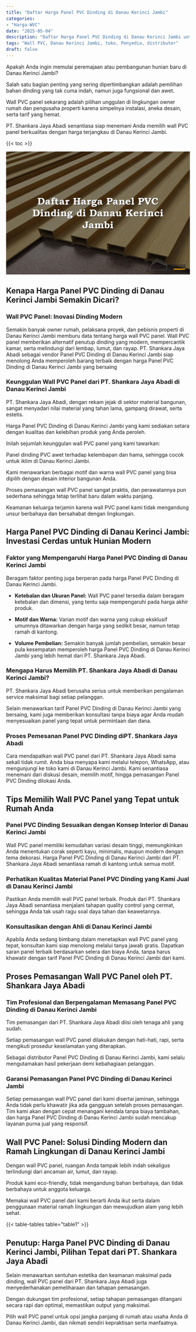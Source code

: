 ```yaml
---
title: "Daftar Harga Panel PVC Dinding di Danau Kerinci Jambi"
categories: 
- "Harga-WVC"
date: "2025-05-04"
description: "Daftar Harga Panel PVC Dinding di Danau Kerinci Jambi untuk hunian, office, dan gerai. Produk terbaik, variasi motif, pilihan warna elegan, dengan jasa instalasi ditangani oleh tenaga ahli berpengalaman serta jaminan resmi!|Jasa penyediaan Panel PVC Dinding di Danau Kerinci Jambi untuk kebutuhan rumah, perkantoran, maupun gerai, dengan panel berkualitas dan pemasangan oleh teknisi ahli dan kepastian resmi.|Pilihan Panel PVC Dinding di Danau Kerinci Jambi yang terbukti untuk hunian, perkantoran, serta ritel, bersama produk berkualitas dan penempatan dikerjakan oleh teknisi ahli serta kepastian resmi.|Penjualan Panel PVC Dinding di Danau Kerinci Jambi untuk hunian, kantor, dan toko, dengan produk terbaik dan instalasi oleh tenaga ahli profesional, dilengkapi beserta garansi resmi.}"
tags: "Wall PVC, Danau Kerinci Jambi, toko, Penyedia, distributor"
draft: false
---
```


Apakah Anda ingin memulai peremajaan atau pembangunan hunian baru di Danau Kerinci Jambi?

Salah satu bagian penting yang sering dipertimbangkan adalah pemilihan bahan dinding yang tak cuma indah, namun juga fungsional dan awet.

Wall PVC panel sekarang adalah pilihan unggulan di lingkungan owner rumah dan pengusaha properti karena simpelnya instalasi, aneka desain, serta tarif yang hemat.

PT. Shankara Jaya Abadi senantiasa siap menemani Anda memilih wall PVC panel berkualitas dengan harga terjangkau di Danau Kerinci Jambi.

{{< toc >}}

![Daftar Harga Panel PVC Dinding di Danau Kerinci Jambi](/images/Harga-WVC/Daftar-Harga-Panel-PVC-Dinding-di-Danau-Kerinci-Jambi.png)


## Kenapa Harga Panel PVC Dinding di Danau Kerinci Jambi Semakin Dicari?

### Wall PVC Panel: Inovasi Dinding Modern

Semakin banyak owner rumah, pelaksana proyek, dan pebisnis properti di Danau Kerinci Jambi memburu data tentang harga wall PVC panel. Wall PVC panel memberikan alternatif penutup dinding yang modern, mempercantik kamar, serta melindungi dari lembap, lumut, dan rayap. PT. Shankara Jaya Abadi sebagai vendor Panel PVC Dinding di Danau Kerinci Jambi siap menolong Anda memperoleh barang terbaik dengan harga Panel PVC Dinding di Danau Kerinci Jambi yang bersaing

### Keunggulan Wall PVC Panel dari PT. Shankara Jaya Abadi di Danau Kerinci Jambi

PT. Shankara Jaya Abadi, dengan rekam jejak di sektor material bangunan, sangat menyadari nilai material yang tahan lama, gampang dirawat, serta estetis.

Harga Panel PVC Dinding di Danau Kerinci Jambi yang kami sediakan setara dengan kualitas dan kelebihan produk yang Anda peroleh.

Inilah sejumlah keunggulan wall PVC panel yang kami tawarkan:

Panel dinding PVC awet terhadap kelembapan dan hama, sehingga cocok untuk iklim di Danau Kerinci Jambi.

Kami menawarkan berbagai motif dan warna wall PVC panel yang bisa dipilih dengan desain interior bangunan Anda.

Proses pemasangan wall PVC panel sangat praktis, dan perawatannya pun sederhana sehingga tetap terlihat baru dalam waktu panjang.

Keamanan keluarga terjamin karena wall PVC panel kami tidak mengandung unsur berbahaya dan bersahabat dengan lingkungan.

## Harga Panel PVC Dinding di Danau Kerinci Jambi: Investasi Cerdas untuk Hunian Modern

### Faktor yang Mempengaruhi Harga Panel PVC Dinding di Danau Kerinci Jambi

Beragam faktor penting juga berperan pada harga Panel PVC Dinding di Danau Kerinci Jambi.

- **Ketebalan dan Ukuran Panel:** Wall PVC panel tersedia dalam beragam ketebalan dan dimensi, yang tentu saja mempengaruhi pada harga akhir produk.

- **Motif dan Warna:** Varian motif dan warna yang cukup eksklusif umumnya ditawarkan dengan harga yang sedikit besar, namun tetap ramah di kantong.

- **Volume Pembelian:** Semakin banyak jumlah pembelian, semakin besar pula kesempatan memperoleh harga Panel PVC Dinding di Danau Kerinci Jambi yang lebih hemat dari PT. Shankara Jaya Abadi.

### Mengapa Harus Memilih PT. Shankara Jaya Abadi di Danau Kerinci Jambi?

PT. Shankara Jaya Abadi berusaha serius untuk memberikan pengalaman service maksimal bagi setiap pelanggan.

Selain menawarkan tarif Panel PVC Dinding di Danau Kerinci Jambi yang bersaing, kami juga memberikan konsultasi tanpa biaya agar Anda mudah menyesuaikan panel yang tepat untuk permintaan dan dana.

### Proses Pemesanan Panel PVC Dinding diPT. Shankara Jaya Abadi

Cara mendapatkan wall PVC panel dari PT. Shankara Jaya Abadi sama sekali tidak rumit. Anda bisa menyapa kami melalui telepon, WhatsApp, atau mengunjungi ke toko kami di Danau Kerinci Jambi. Kami senantiasa menemani dari diskusi desain, memilih motif, hingga pemasangan Panel PVC Dinding dilokasi Anda.

## Tips Memilih Wall PVC Panel yang Tepat untuk Rumah Anda

### Panel PVC Dinding Sesuaikan dengan Konsep Interior di Danau Kerinci Jambi

Wall PVC panel memiliki kemudahan variasi desain tinggi, memungkinkan Anda menentukan corak seperti kayu, minimalis, maupun modern dengan tema dekorasi. Harga Panel PVC Dinding di Danau Kerinci Jambi dari PT. Shankara Jaya Abadi senantiasa ramah di kantong untuk semua motif.

### Perhatikan Kualitas Material Panel PVC Dinding yang Kami Jual di Danau Kerinci Jambi

Pastikan Anda memilih wall PVC panel terbaik. Produk dari PT. Shankara Jaya Abadi senantiasa menjalani tahapan quality control yang cermat, sehingga Anda tak usah ragu soal daya tahan dan keawetannya.

### Konsultasikan dengan Ahli di Danau Kerinci Jambi

Apabila Anda sedang bimbang dalam menetapkan wall PVC panel yang tepat, konsultan kami siap menolong melalui tanya jawab gratis. Dapatkan saran panel terbaik berdasarkan selera dan biaya Anda, tanpa harus khawatir dengan tarif Panel PVC Dinding di Danau Kerinci Jambi dari kami.

## Proses Pemasangan Wall PVC Panel oleh PT. Shankara Jaya Abadi

### Tim Profesional dan Berpengalaman Memasang Panel PVC Dinding di Danau Kerinci Jambi

Tim pemasangan dari PT. Shankara Jaya Abadi diisi oleh tenaga ahli yang sudah.

Setiap pemasangan wall PVC panel dilakukan dengan hati-hati, rapi, serta mengikuti prosedur keselamatan yang diterapkan.

Sebagai distributor Panel PVC Dinding di Danau Kerinci Jambi, kami selalu mengutamakan hasil pekerjaan demi kebahagiaan pelanggan.

### Garansi Pemasangan Panel PVC Dinding di Danau Kerinci Jambi

Setiap pemasangan wall PVC panel dari kami disertai jaminan, sehingga Anda tidak perlu khawatir jika ada gangguan setelah proses pemasangan. Tim kami akan dengan cepat menangani kendala tanpa biaya tambahan, dan harga Panel PVC Dinding di Danau Kerinci Jambi sudah mencakup layanan purna jual yang responsif.

## Wall PVC Panel: Solusi Dinding Modern dan Ramah Lingkungan di Danau Kerinci Jambi

Dengan wall PVC panel, ruangan Anda tampak lebih indah sekaligus terlindungi dari ancaman air, lumut, dan rayap.

Produk kami eco-friendly, tidak mengandung bahan berbahaya, dan tidak berbahaya untuk anggota keluarga.

Memakai wall PVC panel dari kami berarti Anda ikut serta dalam penggunaan material ramah lingkungan dan mewujudkan alam yang lebih sehat.

{{< table-tables table="table1" >}}

## Penutup: Harga Panel PVC Dinding di Danau Kerinci Jambi, Pilihan Tepat dari PT. Shankara Jaya Abadi

Selain menawarkan sentuhan estetika dan keamanan maksimal pada dinding, wall PVC panel dari PT. Shankara Jaya Abadi juga menyederhanakan pemeliharaan dan tahapan pemasangan.

Dengan dukungan tim profesional, setiap tahapan pemasangan ditangani secara rapi dan optimal, memastikan output yang maksimal.

Pilih wall PVC panel untuk opsi jangka panjang di rumah atau usaha Anda di Danau Kerinci Jambi, dan nikmati sendiri kepraktisan serta manfaatnya.